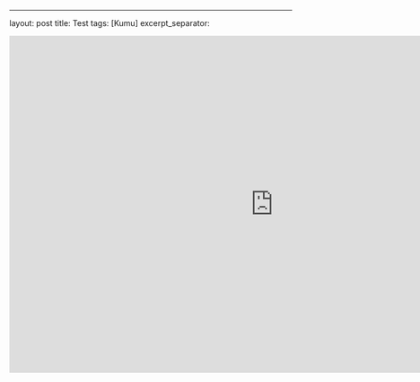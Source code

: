 ---
layout: post
title: Test
tags: [Kumu]
excerpt_separator: <!--more-->


<iframe
  src="https://embed.kumu.io/8267c498b17f8b5b186cf292d8b2cf8f"
  width="940" height="600" frameborder="0"></iframe>
